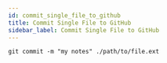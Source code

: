 ```yaml
---
id: commit_single_file_to_github
title: Commit Single File to GitHub
sidebar_label: Commit Single File to GitHub
---
```


```
git commit -m "my notes" ./path/to/file.ext
```